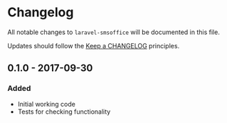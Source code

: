 # Changelog

All notable changes to `laravel-smsoffice` will be documented in this file.

Updates should follow the [Keep a CHANGELOG](http://keepachangelog.com/) principles.

## 0.1.0 - 2017-09-30

### Added
- Initial working code
- Tests for checking functionality
